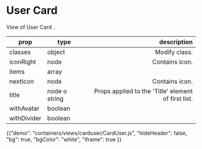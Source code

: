 # User Card

<p class="description">View of User Card .</p>

| prop                       | type    | description                                               |
| -------------------------- |---------| ---------------------------------------------------------:|
| classes                    | object  | Modify class.                                             |
| iconRight                  | node   | Contains icon.                               |
| items               | array    |                                             |
| nextIcon                 | node  | Contains icon.                     |
| title  | node o string  | Props applied to the 'Title' element of first list.   |
| withAvatar | boolean  |  |
| withDivider                 | boolean  |                       |

{{"demo": "containers/views/carduser/CardUser.js", "hideHeader": false, "bg": true, "bgColor": "white", "iframe": true }}
